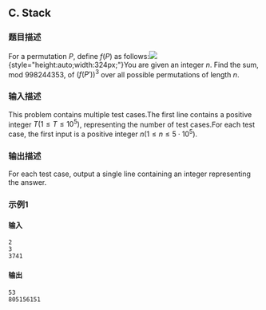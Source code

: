 ## C. Stack

### 题目描述

For a permutation $P$, define $f(P)$ as follows:![](https://uploadfiles.nowcoder.com/images/20250727/0_1753585310903/364BE8860E8D72B4358B5E88099A935A){style="height:auto;width:324px;"}You are given an integer $n$. Find the sum,
mod $998244353$, of $(f(P'))^{3}$ over all possible permutations
of length $n$.

### 输入描述

This problem contains multiple test cases.The first line contains a
positive integer $T( 1\le T\le 10^5)$,
representing the number of test cases.For each test case, the first
input is a positive integer $n(1\le n\le 5\cdot 10^5)$.

### 输出描述

For each test case, output a single line containing an integer
representing the answer.

### 示例1

#### 输入

```plain
2
3
3741
```

#### 输出

```plain
53
805156151
```

